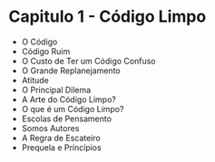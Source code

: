 # Capitulo 1 - Código Limpo

- O Código
- Código Ruim
- O Custo de Ter um Código Confuso
- O Grande Replanejamento
- Atitude
- O Principal Dilema
- A Arte do Código Limpo?
- O que é um Código Limpo?
- Escolas de Pensamento
- Somos Autores
- A Regra de Escateiro
- Prequela e Princípios